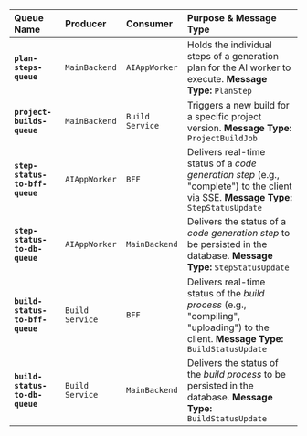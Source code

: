 | Queue Name                      | Producer        | Consumer        | Purpose & Message Type                                                                                                                 |
| :------------------------------ | :-------------- | :-------------- | :------------------------------------------------------------------------------------------------------------------------------------- |
| **`plan-steps-queue`**          | `MainBackend`   | `AIAppWorker`   | Holds the individual steps of a generation plan for the AI worker to execute. **Message Type:** `PlanStep`                             |
| **`project-builds-queue`**      | `MainBackend`   | `Build Service` | Triggers a new build for a specific project version. **Message Type:** `ProjectBuildJob`                                               |
| **`step-status-to-bff-queue`**  | `AIAppWorker`   | `BFF`           | Delivers real-time status of a _code generation step_ (e.g., "complete") to the client via SSE. **Message Type:** `StepStatusUpdate`   |
| **`step-status-to-db-queue`**   | `AIAppWorker`   | `MainBackend`   | Delivers the status of a _code generation step_ to be persisted in the database. **Message Type:** `StepStatusUpdate`                  |
| **`build-status-to-bff-queue`** | `Build Service` | `BFF`           | Delivers real-time status of the _build process_ (e.g., "compiling", "uploading") to the client. **Message Type:** `BuildStatusUpdate` |
| **`build-status-to-db-queue`**  | `Build Service` | `MainBackend`   | Delivers the status of the _build process_ to be persisted in the database. **Message Type:** `BuildStatusUpdate`                      |
